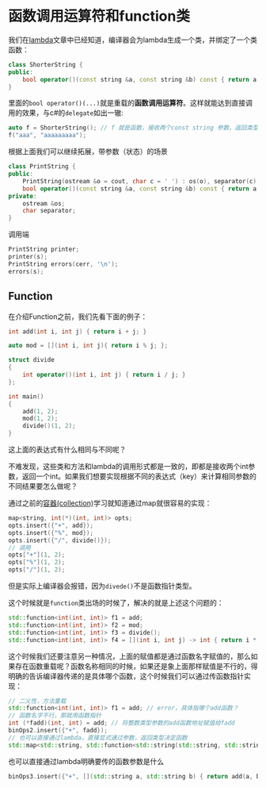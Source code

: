 # 函数调用运算符和function类

我们在[lambda](lambda-in-cpp.md)文章中已经知道，编译器会为lambda生成一个类，并绑定了一个类函数：

```c++
class ShorterString {
public:
	bool operator()(const string &a, const string &b) const { return a.size() < b.size(); }
}
```

里面的`bool operator()(...)`就是重载的**函数调用运算符**。这样就能达到直接调用的效果，与c#的`delegate`如出一辙:

```c++
auto f = ShorterString(); // f 就是函数，接收两个const string 参数，返回类型位 bool
f("aaa", "aaaaaaaaa");
```

根据上面我们可以继续拓展，带参数（状态）的场景

```c++
class PrintString {
public:
	PrintString(ostream &o = cout, char c = ' ') : os(o), separator(c) {}
	bool operator()(const string &a, const string &b) const { return a.size() < b.size(); }
private:
	ostream &os;
	char separator;
}	
```

调用端

```c++
PrintString printer;
printer(s);
PrintString errors(cerr, '\n');
errors(s);
```

## Function

在介绍Function之前，我们先看下面的例子：

```c++
int add(int i, int j) { return i + j; }

auto mod = [](int i, int j){ return i % j; };

struct divide
{
    int operator()(int i, int j) { return i / j; }
};

int main()
{
  	add(1, 2);
  	mod(1, 2);
  	divide()(1, 2);
}
```

这上面的表达式有什么相同与不同呢？

不难发现，这些类和方法和lambda的调用形式都是一致的，即都是接收两个int参数，返回一个int。如果我们想要实现根据不同的表达式（key）来计算相同参数的不同结果要怎么做呢？

通过之前的[容器(collection)](collection.md)学习就知道通过map就很容易的实现：

```c++
map<string, int(*)(int, int)> opts;
opts.insert({"+", add});
opts.insert({"%", mod});
opts.insert({"/", divide()});
// 调用
opts["+"](1, 2);
opts["%"](1, 2);
opts["/"](1, 2);
```

但是实际上编译器会报错，因为`divede()`不是函数指针类型。

这个时候就是`function`类出场的时候了，解决的就是上述这个问题的：

```c++
std::function<int(int, int)> f1 = add;
std::function<int(int, int)> f2 = mod;
std::function<int(int, int)> f3 = divide();
std::function<int(int, int)> f4 = [](int i, int j) -> int { return i * j; };
```

这个时候我们还要注意另一种情况，上面的赋值都是通过函数名字赋值的，那么如果存在函数重载呢？函数名称相同的时候，如果还是象上面那样赋值是不行的，得明确的告诉编译器传递的是具体哪个函数，这个时候我们可以通过传函数指针实现：

```c++
// 二义性，方法重载
std::function<int(int, int)> f1 = add; // error，具体指哪个add函数？
// 函数名字不行，那就用函数指针
int (*fadd)(int, int) = add; // 将整数类型参数的add函数地址赋值给fadd
binOps2.insert({"+", fadd});
// 也可以直接通过lambda，直接显式通过参数，返回类型决定函数
std::map<std::string, std::function<std::string(std::string, std::string)>> binOps3;
```

也可以直接通过lambda明确要传的函数参数是什么

```c++
binOps3.insert({"+", [](std::string a, std::string b) { return add(a, b); }});
```